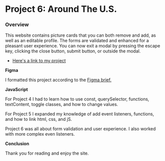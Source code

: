 # Project 6: Around The U.S.

### Overview

This website contains picture cards that you can both remove and add, as well as an editable profile.  The forms are validated and enhanced for a pleasant user experience.  You can now exit a modal by pressing the escape key, clicking the close button, submit button, or outside the modal.  

* [Here's a link to my project](https://mellocay.github.io/web_project_4/)

**Figma**

I formatted this project according to the [Figma brief.](https://www.figma.com/file/avLHzpJw2dmU2NaDATZ6CX/Sprint-5%3A-Around-The-U.S.-%2F-desktop-%2B-mobile?node-id=0%3A1)

**JavaScript**

For Project 4 I had to learn how to use const, querySelector, functions, textContent, toggle classes, and how to change values.

For Project 5 I expanded my knowledge of add event listeners, functions, and how to link html, css, and jS.

Project 6 was all about form validation and user experience.  I also worked with more complex even listeners.  

**Conclusion**

Thank you for reading and enjoy the site.



